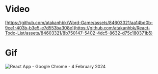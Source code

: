 <h1>Video</h1>



[https://github.com/atakanhbk/Word-Game/assets/84603321/aa14bd0b-9ce1-403b-b3e5-e7d553ba308e](https://github.com/atakanhbk/React-Todo-List/assets/84603321/8b750147-5402-4dc5-8632-d75c180371b5)



<h1>Gif</h1>


![React App - Google Chrome - 4 February 2024](https://github.com/atakanhbk/React-Todo-List/assets/84603321/775d5dae-363f-48d0-82b4-5c05f53dd9b3)
